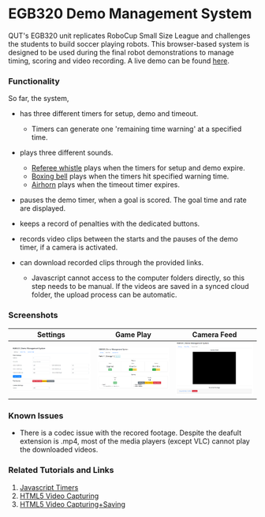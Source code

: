 # EGB320 Demo Management System

QUT's EGB320 unit replicates RoboCup Small Size League and challenges the students to build soccer playing robots. This browser-based system is designed to be used during the final robot demonstrations to manage timing, scoring and video recording. A live demo can be found [here](https://balci.xyz/egb320_dms).

### Functionality
So far, the system,
- has three different timers for setup, demo and timeout.
  - Timers can generate one 'remaining time warning' at a specified time.
  
- plays three different sounds.
  - [Referee whistle](sounds/whistle.wav) plays when the timers for setup and demo expire.
  - [Boxing bell](sounds/bell.wav) plays when the timers hit specified warning time.
  - [Airhorn](sounds/airhon.wav) plays when the timeout timer expires.
  
- pauses the demo timer, when a goal is scored. The goal time and rate are displayed.
- keeps a record of penalties with the dedicated buttons.
- records video clips between the starts and the pauses of the demo timer, if a camera is activated.
- can download recorded clips through the provided links.
  - Javascript cannot access to the computer folders directly, so this step needs to be manual. If the videos are saved in a synced cloud folder, the upload process can be automatic. 

### Screenshots

|Settings                     |Game Play                      |Camera Feed                        |
|-----------------------------|-------------------------------|-----------------------------------|
|![Settings](img/settings.PNG)|![Game Play](img/game_play.PNG)|![Camera Feed](img/camera_feed.PNG)|

### Known Issues
- There is a codec issue with the recored footage. Despite the deafult extension is .mp4, most of the media players (except VLC) cannot play the downloaded videos.

### Related Tutorials and Links
1. [Javascript Timers](https://www.w3schools.com/howto/howto_js_countdown.asp)
1. [HTML5 Video Capturing](https://www.html5rocks.com/en/tutorials/getusermedia/intro/)
1. [HTML5 Video Capturing+Saving](https://gist.github.com/prof3ssorSt3v3/48621be79794a8a3adeed7971786d4d8)
